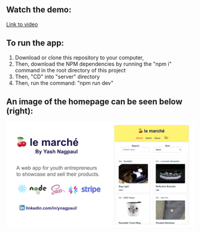 ## Watch the demo:

<a href='https://www.loom.com/share/aa84b00e336c409e83a83dab9bc10044'>Link to video<a>

## To run the app:

1. Download or clone this repository to your computer,
2. Then, download the NPM dependencies by running the "npm i" command in the root directory of this project
3. Then, "CD" into "server" directory
4. Then, run the command: "npm run dev"

## An image of the homepage can be seen below (right):

<img src='./screenshot.png'></img>
